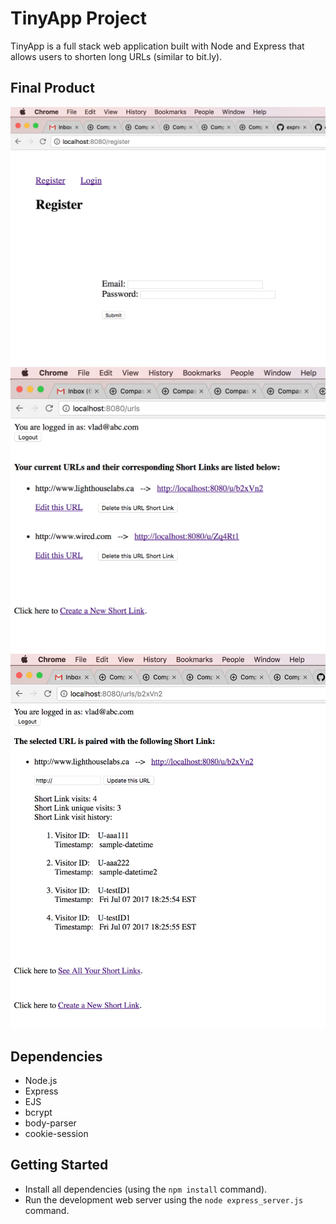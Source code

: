 # TinyApp Project

TinyApp is a full stack web application built with Node and Express that allows users to shorten long URLs (similar to bit.ly).

## Final Product

!["Screenshot of Registration Page"](https://github.com/vdutz/tiny-app/blob/master/docs/registration-page.png?raw=true)
!["Screenshot of Page Listing All of a User's Short Links"](https://raw.githubusercontent.com/vdutz/tiny-app/master/docs/urls-page.png)
!["Screenshot of the Detailed View of one Short Link"](https://github.com/vdutz/tiny-app/blob/master/docs/urls-shortlink-page.png?raw=true)

## Dependencies

- Node.js
- Express
- EJS
- bcrypt
- body-parser
- cookie-session

## Getting Started

- Install all dependencies (using the `npm install` command).
- Run the development web server using the `node express_server.js` command.